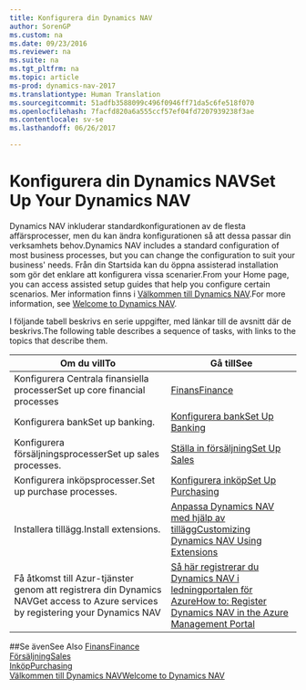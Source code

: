 ```yaml
---
title: Konfigurera din Dynamics NAV
author: SorenGP
ms.custom: na
ms.date: 09/23/2016
ms.reviewer: na
ms.suite: na
ms.tgt_pltfrm: na
ms.topic: article
ms-prod: dynamics-nav-2017
ms.translationtype: Human Translation
ms.sourcegitcommit: 51adfb3588099c496f0946ff71da5c6fe518f070
ms.openlocfilehash: 7facfd820a6a555ccf57ef04fd7207939238f3ae
ms.contentlocale: sv-se
ms.lasthandoff: 06/26/2017

---
```


# <a name="set-up-your-dynamics-nav"></a><span data-ttu-id="37440-102">Konfigurera din Dynamics NAV</span><span class="sxs-lookup"><span data-stu-id="37440-102">Set Up Your Dynamics NAV</span></span>
<span data-ttu-id="37440-103">Dynamics NAV inkluderar standardkonfigurationen av de flesta affärsprocesser, men du kan ändra konfigurationen så att dessa passar din verksamhets behov.</span><span class="sxs-lookup"><span data-stu-id="37440-103">Dynamics NAV includes a standard configuration of most business processes, but you can change the configuration to suit your business' needs.</span></span>
<span data-ttu-id="37440-104">Från din Startsida kan du öppna assisterad installation som gör det enklare att konfigurera vissa scenarier.</span><span class="sxs-lookup"><span data-stu-id="37440-104">From your Home page, you can access assisted setup guides that help you configure certain scenarios.</span></span> <span data-ttu-id="37440-105">Mer information finns i [Välkommen till Dynamics NAV](across-get-started.md).</span><span class="sxs-lookup"><span data-stu-id="37440-105">For more information, see [Welcome to Dynamics NAV](across-get-started.md).</span></span>  

<span data-ttu-id="37440-106">I följande tabell beskrivs en serie uppgifter, med länkar till de avsnitt där de beskrivs.</span><span class="sxs-lookup"><span data-stu-id="37440-106">The following table describes a sequence of tasks, with links to the topics that describe them.</span></span>

| <span data-ttu-id="37440-107">Om du vill</span><span class="sxs-lookup"><span data-stu-id="37440-107">To</span></span>                                                                  | <span data-ttu-id="37440-108">Gå till</span><span class="sxs-lookup"><span data-stu-id="37440-108">See</span></span>                      |
|---------------------------------------------------------------------|--------------------------|
|<span data-ttu-id="37440-109">Konfigurera Centrala finansiella processer</span><span class="sxs-lookup"><span data-stu-id="37440-109">Set up core financial processes</span></span>|[<span data-ttu-id="37440-110">Finans</span><span class="sxs-lookup"><span data-stu-id="37440-110">Finance</span></span>](finance-setup-setup-finance-setup.md)|
|<span data-ttu-id="37440-111">Konfigurera bank</span><span class="sxs-lookup"><span data-stu-id="37440-111">Set up banking.</span></span>|[<span data-ttu-id="37440-112">Konfigurera bank</span><span class="sxs-lookup"><span data-stu-id="37440-112">Set Up Banking</span></span>](bank-setup-banking.md)|
|<span data-ttu-id="37440-113">Konfigurera försäljningsprocesser</span><span class="sxs-lookup"><span data-stu-id="37440-113">Set up sales processes.</span></span>|[<span data-ttu-id="37440-114">Ställa in försäljning</span><span class="sxs-lookup"><span data-stu-id="37440-114">Set Up Sales</span></span>](sales-setup-sales.md)|
|<span data-ttu-id="37440-115">Konfigurera inköpsprocesser.</span><span class="sxs-lookup"><span data-stu-id="37440-115">Set up purchase processes.</span></span>|[<span data-ttu-id="37440-116">Konfigurera inköp</span><span class="sxs-lookup"><span data-stu-id="37440-116">Set Up Purchasing</span></span>](purchasing-setup-purchasing.md)|
|<span data-ttu-id="37440-117">Installera tillägg.</span><span class="sxs-lookup"><span data-stu-id="37440-117">Install extensions.</span></span>|[<span data-ttu-id="37440-118">Anpassa Dynamics NAV med hjälp av tillägg</span><span class="sxs-lookup"><span data-stu-id="37440-118">Customizing Dynamics NAV Using Extensions</span></span>](ui-extensions.md)|
|<span data-ttu-id="37440-119">Få åtkomst till Azur-tjänster genom att registrera din Dynamics NAV</span><span class="sxs-lookup"><span data-stu-id="37440-119">Get access to Azure services by registering your Dynamics NAV</span></span>|[<span data-ttu-id="37440-120">Så här registrerar du Dynamics NAV i ledningportalen för Azure</span><span class="sxs-lookup"><span data-stu-id="37440-120">How to: Register Dynamics NAV in the Azure Management Portal</span></span>](ui-how-register-dynamics-nav-azure.md)|

##<a name="see-also"></a><span data-ttu-id="37440-121">Se även</span><span class="sxs-lookup"><span data-stu-id="37440-121">See Also</span></span>
[<span data-ttu-id="37440-122">Finans</span><span class="sxs-lookup"><span data-stu-id="37440-122">Finance</span></span>](finance-setup.md)  
[<span data-ttu-id="37440-123">Försäljning</span><span class="sxs-lookup"><span data-stu-id="37440-123">Sales</span></span>](sales-manage-sales.md)  
[<span data-ttu-id="37440-124">Inköp</span><span class="sxs-lookup"><span data-stu-id="37440-124">Purchasing</span></span>](purchasing-manage-purchasing.md)  
[<span data-ttu-id="37440-125">Välkommen till Dynamics NAV</span><span class="sxs-lookup"><span data-stu-id="37440-125">Welcome to Dynamics NAV</span></span>](across-get-started.md)  

